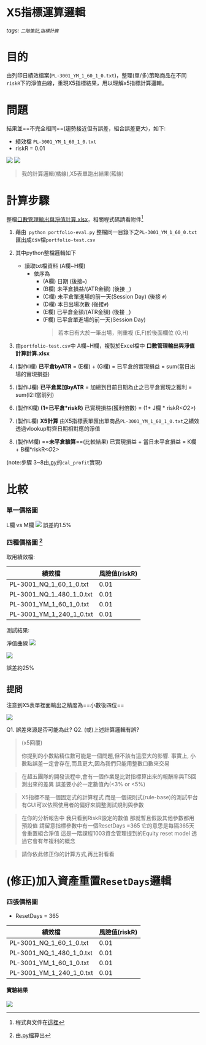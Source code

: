 # X5指標運算邏輯

###### tags: `二階筆記`,`指標計算`

# 目的
由列印日績效檔案(`PL-3001_YM_1_60_1_0.txt`)，整理(單/多)策略商品在不同`riskR`下的淨值曲線，重現X5指標結果，用以理解x5指標計算邏輯。

# 問題
結果並==不完全相同==(趨勢接近但有誤差，組合誤差更大)，如下:
- 績效檔 `PL-3001_YM_1_60_1_0.txt`
- riskR = 0.01 

![](https://i.imgur.com/6Z9gxtV.png)
![](https://i.imgur.com/JFtQMAc.png)

> 我的計算邏輯(橘線),X5表單跑出結果(藍線)
# 計算步驟

整檔[口數管理輸出與淨值計算.xlsx](https://drive.google.com/open?id=1CE7FAIRq0_5u3HjNqgazh60AEcg8q7Bi)，相關程式碼請看附件[^first]

[^first]: 程式與文件在[這裡](https://github.com/ihongChen/MyX5PZ)

1. 藉由` python portfolio-eval.py` 整檔同一目錄下之`PL-3001_YM_1_60_0.txt`匯出成csv檔`portfolio-test.csv`
2. 其中python整檔邏輯如下
    - 讀取txt檔資料 (A欄~H欄)
        - 依序為 
            - (A欄) 日期  (後接`=`)
            - (B欄) 未平倉損益/(ATR金額) (後接 `_`)
            - (C欄) 未平倉單進場的前一天(Session Day) (後接 `#`)
            - (D欄) 本日出場次數 (後接`#`)
            - (E欄) 已平倉金額/(ATR金額) (後接 `_`)
            - (F欄) 已平倉單進場的前一天(Session Day) 
                > 若本日有大於一筆出場，則重複 (E,F)於後面欄位 (G,H)
                
3. 由`portfolio-test.csv`中 A欄~H欄，複製於Excel檔中 **口數管理輸出與淨值計算計算.xlsx** 

4. (製作I欄) **已平倉byATR**
    =  (E欄) + (G欄) = 已平倉的實現損益 = sum(當日出場的實現損益)
    
5. (製作J欄) **已平倉累加byATR** 
    = 加總到目前日期為止之已平倉實現之獲利
    = sum(I2:I當前列)
    
6. (製作K欄) **(1+已平倉\*riskR)**
    已實現損益(獲利倍數) = (1+ J欄 * riskR<$O$2>)
7. (製作L欄) **X5計算**
    由X5指標表單匯出單商品`PL-3001_YM_1_60_1_0.txt`之績效
透過vlookup對齊日期相對應的淨值
8. (製作M欄) ==**未平倉驗算**==(比較結果)
    已實現損益 + 當日未平倉損益 = K欄 + B欄\*riskR<$O$2>

(note:步驟 3~8由[.py](https://github.com/ihongChen/MyX5PZ/blob/master/portfolio-eval.py#L65-L92)的`cal_profit`實現)
# 比較
### 單一價格圖 
L欄 vs M欄
![](https://i.imgur.com/VbjtAp9.png)
誤差約1.5%


### 四種價格圖 [^second]

[^second]:  由[.py檔](https://github.com/ihongChen/MyX5PZ/blob/master/portfolio-eval.py#L137-L146)算出

取用績效檔: 


| 績效檔  | 風險值(riskR) |
| -------- | -------- |
| PL-3001_NQ_1_60_1_0.txt     | 0.01     | 
|PL-3001_NQ_1_480_1_0.txt|0.01|
|PL-3001_YM_1_60_1_0.txt|0.01|
|PL-3001_YM_1_240_1_0.txt|0.01|

測試結果:

淨值曲線
![](https://i.imgur.com/4ynBxAz.png)

![](https://i.imgur.com/kt8tAcd.png)

誤差約25%

## 提問

注意到X5表單裡面輸出之精度為==小數後四位==

![](https://i.imgur.com/olrKQYu.png)

Q1. 誤差來源是否可能為此?
Q2. (或)上述計算邏輯有誤?

>(x5回覆) 
> 
> 你提到的小數點精位數可能是一個問題,但不該有這麼大的影響. 
> 事實上, 小數點誤差一定會存在,而且更大,因為我們只能用整數口數來交易 
 
> 在超五團隊的開發流程中,會有一個作業是比對指標算出來的報酬率與TS回測出來的差異
誤差要小於一定數值內(<3% or <5%) 

> X5指標不是一個固定式的計算程式
而是一個規則式(rule-base)的測試平台
有GUI可以依照使用者的偏好來調整測試規則與參數

>在你的分析報告中
我只看到RiskR設定的數值
那就暫且假設其他參數都用預設值
請留意指標參數中有一個ResetDays =365
它的意思是每隔365天會重置組合淨值
這是一階課程1003資金管理提到的Equity reset model
透過它會有年複利的概念

>請你依此修正你的計算方式,再比對看看

# (修正)加入資產重置`ResetDays`邏輯


### 四張價格圖
- ResetDays = 365

| 績效檔  | 風險值(riskR) | 
| -------- | -------- |
| PL-3001_NQ_1_60_1_0.txt     | 0.01     | 
|PL-3001_NQ_1_480_1_0.txt|0.01|
|PL-3001_YM_1_60_1_0.txt|0.01|
|PL-3001_YM_1_240_1_0.txt|0.01|

#### 實驗結果

![](https://i.imgur.com/otzsGql.png)
